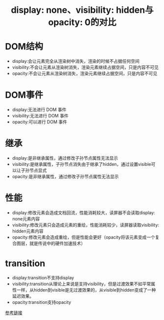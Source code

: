 <h1>
    <center>display: none、visibility: hidden与opacity: 0的对比</center>
</h1>  

# DOM结构
* display:会让元素完全从渲染树中消失，渲染的时候不占据任何空间
* visibility:不会让元素从渲染树消失，渲染元素继续占据空间，只是内容不可见
* opacity:不会让元素从渲染树消失，渲染元素继续占据空间，只是内容不可见

# DOM事件
* display:无法进行 DOM 事件
* visibility:无法进行 DOM 事件
* opacity:可以进行 DOM 事件
# 继承
* display:是非继承属性，通过修改子孙节点属性无法显示
* visibility:是继承属性，子孙节点消失由于继承了hidden，通过设置visible可以让子孙节点显式
* opacity:是非继承属性，通过修改子孙节点属性无法显示
# 性能
* display:修改元素会造成文档回流，性能消耗较大，读屏器不会读取display: none元素内容
* visibility:修改元素只会造成元素的重绘，性能消耗较少，读屏器读取visibility: hidden元素内容
* opacity:修改元素会造成重绘，但是性能会更好（opacity将该元素变成一个复合图层，就是传说中的硬件加速技术）
# transition
* display:transition不支持display
* visibility:transition从理论上来说是支持visibility，但是过渡效果不如平常属性一样，从hidden到visible是无过渡效果的，从visible到hidden变成了一种延迟效果。
* opacity:transition支持opacity

[参考链接](https://github.com/Advanced-Frontend/Daily-Interview-Question/issues/100)